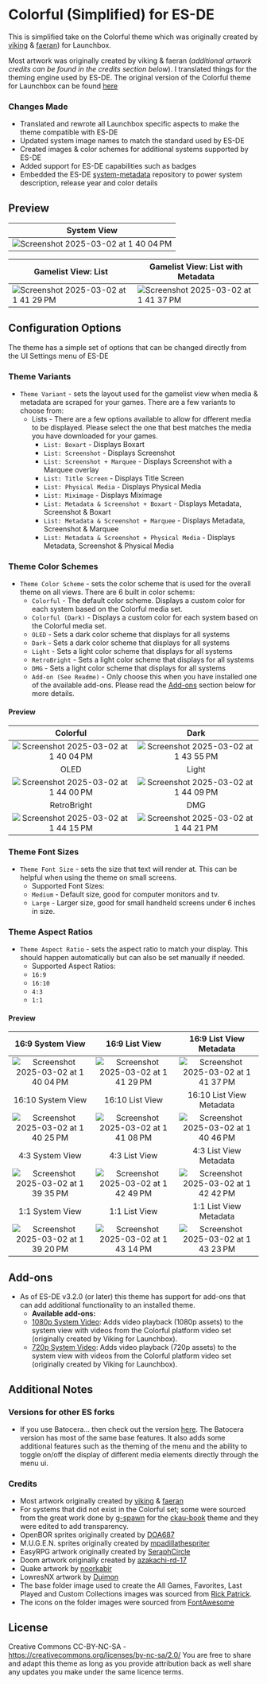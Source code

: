# Colorful (Simplified) for ES-DE

This is simplified take on the Colorful theme which was originally created by [viking](https://forums.launchbox-app.com/profile/70421-viking/) & [faeran](https://forums.launchbox-app.com/profile/76940-faeran/)) for Launchbox.

Most artwork was originally created by viking & faeran (_additional artwork credits can be found in the credits section below_). I translated things for the theming engine used by ES-DE. The original version of the Colorful theme for Launchbox can be found [here](https://forums.launchbox-app.com/files/file/2081-colorful-bigbox-theme)

### Changes Made

- Translated and rewrote all Launchbox specific aspects to make the theme compatible with ES-DE
- Updated system image names to match the standard used by ES-DE
- Created images & color schemes for additional systems supported by ES-DE
- Added support for ES-DE capabilities such as badges
- Embedded the ES-DE [system-metadata](https://gitlab.com/es-de/themes/system-metadata) repository to power system description, release year and color details

## **Preview**

| System View |
|----|
| ![Screenshot 2025-03-02 at 1 40 04 PM](https://github.com/user-attachments/assets/9d1d32e0-77e2-4088-83ac-d73d64d675cc) |

| Gamelist View: List | Gamelist View: List with Metadata |
|----|----|
| ![Screenshot 2025-03-02 at 1 41 29 PM](https://github.com/user-attachments/assets/09cda077-22e4-4dc8-af38-dc289f82698f) | ![Screenshot 2025-03-02 at 1 41 37 PM](https://github.com/user-attachments/assets/1ff787bc-b5a3-4853-9bf7-780ecd57b912) |

## **Configuration Options**

The theme has a simple set of options that can be changed directly from the UI Settings menu of ES-DE 

### **Theme Variants**

- `Theme Variant` - sets the layout used for the gamelist view when media & metadata are scraped for your games.  There are a few variants to choose from:
   - Lists - There are a few options available to allow for dfferent media to be displayed. Please select the one that best matches the media you have downloaded for your games.
      - `List: Boxart` - Displays Boxart
      - `List: Screenshot` - Displays Screenshot
      - `List: Screenshot + Marquee` - Displays Screenshot with a Marquee overlay
      - `List: Title Screen` - Displays Title Screen
      - `List: Physical Media` - Displays Physical Media
      - `List: Miximage` - Displays Miximage
      - `List: Metadata & Screenshot + Boxart` - Displays Metadata, Screenshot & Boxart
      - `List: Metadata & Screenshot + Marquee` - Displays Metadata, Screenshot & Marquee
      - `List: Metadata & Screenshot + Physical Media` - Displays Metadata, Screenshot & Physical Media

### **Theme Color Schemes**

- `Theme Color Scheme` - sets the color scheme that is used for the overall theme on all views.  There are 6 built in color schems:
   - `Colorful` - The default color scheme.  Displays a custom color for each system based on the Colorful media set.
   - `Colorful (Dark)` - Displays a custom color for each system based on the Colorful media set.
   - `OLED` - Sets a dark color scheme that displays for all systems
   - `Dark` - Sets a dark color scheme that displays for all systems
   - `Light` - Sets a light color scheme that displays for all systems
   - `RetroBright` - Sets a light color scheme that displays for all systems
   - `DMG` - Sets a light color scheme that displays for all systems
   - `Add-on (See Readme)` - Only choose this when you have installed one of the available add-ons.  Please read the [Add-ons](#add-ons) section below for more details.

#### Preview

| Colorful | Dark |
|:---:|:---:|
| ![Screenshot 2025-03-02 at 1 40 04 PM](https://github.com/user-attachments/assets/9d1d32e0-77e2-4088-83ac-d73d64d675cc) | ![Screenshot 2025-03-02 at 1 43 55 PM](https://github.com/user-attachments/assets/45aed9f3-c7ca-4890-9ba8-60326a1ec29c) | 
| OLED | Light |
| ![Screenshot 2025-03-02 at 1 44 00 PM](https://github.com/user-attachments/assets/152e74a2-ca45-4285-ad70-5c4ec532765f) | ![Screenshot 2025-03-02 at 1 44 09 PM](https://github.com/user-attachments/assets/66d509b2-a20f-4a33-859f-c70c600a2451) |
| RetroBright | DMG |
| ![Screenshot 2025-03-02 at 1 44 15 PM](https://github.com/user-attachments/assets/a6a0cb12-5e02-4ddb-8227-7e907d634b43) | ![Screenshot 2025-03-02 at 1 44 21 PM](https://github.com/user-attachments/assets/6304c994-e69d-4450-a5e5-2acab764ebcc)

### **Theme Font Sizes**

- `Theme Font Size` - sets the size that text will render at. This can be helpful when using the theme on small screens.
   - Supported Font Sizes:
   - `Medium` - Default size, good for computer monitors and tv.
   - `Large` - Larger size, good for small handheld screens under 6 inches in size.

### **Theme Aspect Ratios**

- `Theme Aspect Ratio` - sets the aspect ratio to match your display. This should happen automatically but can also be set manually if needed.
   - Supported Aspect Ratios:
   - `16:9`
   - `16:10`
   - `4:3`
   - `1:1`

#### Preview

| 16:9 System View | 16:9 List View | 16:9 List View Metadata |
|:---:|:---:|:---:|
| ![Screenshot 2025-03-02 at 1 40 04 PM](https://github.com/user-attachments/assets/9d1d32e0-77e2-4088-83ac-d73d64d675cc) | ![Screenshot 2025-03-02 at 1 41 29 PM](https://github.com/user-attachments/assets/09cda077-22e4-4dc8-af38-dc289f82698f) | ![Screenshot 2025-03-02 at 1 41 37 PM](https://github.com/user-attachments/assets/1ff787bc-b5a3-4853-9bf7-780ecd57b912) |
| 16:10 System View | 16:10 List View | 16:10 List View Metadata |
| ![Screenshot 2025-03-02 at 1 40 25 PM](https://github.com/user-attachments/assets/081ed1ff-0b1a-4344-9537-b620d709449f) | ![Screenshot 2025-03-02 at 1 41 08 PM](https://github.com/user-attachments/assets/5e245bc1-155e-4af8-b67b-831b231f3bc3) | ![Screenshot 2025-03-02 at 1 40 46 PM](https://github.com/user-attachments/assets/8ebe552b-f440-4da5-ae88-71c5b1d8943a) |
| 4:3 System View | 4:3 List View | 4:3 List View Metadata |
| ![Screenshot 2025-03-02 at 1 39 35 PM](https://github.com/user-attachments/assets/05a4b0d0-38e7-4313-a7c4-95f47b571ec5) | ![Screenshot 2025-03-02 at 1 42 49 PM](https://github.com/user-attachments/assets/7fc73c98-93c4-42fb-a8f9-34be43289ce5) | ![Screenshot 2025-03-02 at 1 42 42 PM](https://github.com/user-attachments/assets/7b416c1a-f032-48c4-84b4-1702381f384a) |
| 1:1 System View | 1:1 List View | 1:1 List View Metadata |
| ![Screenshot 2025-03-02 at 1 39 20 PM](https://github.com/user-attachments/assets/a6e97994-4971-4918-9de1-e128c063820e) | ![Screenshot 2025-03-02 at 1 43 14 PM](https://github.com/user-attachments/assets/3778fd37-13ce-4260-bc16-96fda524fac7) | ![Screenshot 2025-03-02 at 1 43 23 PM](https://github.com/user-attachments/assets/1d03df1c-0d6d-4336-90a1-07803c0a40e5) |

## Add-ons
- As of ES-DE v3.2.0 (or later) this theme has support for add-ons that can add additional functionality to an installed theme.
   - **Available add-ons:**
   - [1080p System Video](https://github.com/anthonycaccese/colorful-simplified-es-de-addon_1080p-system-video/releases/latest): Adds video playback (1080p assets) to the system view with videos from the Colorful platform video set (originally created by Viking for Launchbox).
   - [720p System Video](https://github.com/anthonycaccese/colorful-simplified-es-de-addon_720p-system-video/releases/latest): Adds video playback (720p assets) to the system view with videos from the Colorful platform video set (originally created by Viking for Launchbox).

## Additional Notes

### Versions for other ES forks
- If you use Batocera... then check out the version [here](https://github.com/anthonycaccese/colorful-simplified-es).  The Batocera version has most of the same base features.  It also adds some additional features such as the theming of the menu and the ability to toggle on/off the display of different media elements directly through the menu ui.

### Credits

- Most artwork originally created by [viking](https://forums.launchbox-app.com/profile/70421-viking/) & [faeran](https://forums.launchbox-app.com/files/file/2081-colorful-bigbox-theme)
- For systems that did not exist in the Colorful set; some were sourced from the great work done by [g-spawn](https://github.com/g-spawnPL) for the [ckau-book](https://github.com/CkauNui/ckau-book/tree/master) theme and they were edited to add transparency.
- OpenBOR sprites originally created by [DOA687](https://www.deviantart.com/doa687)
- M.U.G.E.N. sprites originally created by [mpadillathespriter](https://www.deviantart.com/mpadillathespriter)
- EasyRPG artwork originally created by [SeraphCircle](https://twitter.com/SeraphCircle)
- Doom artwork originally created by [azakachi-rd-17](https://www.deviantart.com/azakachi-rd-17)
- Quake artwork by [noorkabir](https://imgbin.com/png/TpRDSTtK/quake-champions-quake-iii-arena-quake-4-video-game-2017-dreamhack-winter-png)
- LowresNX artwork by [Duimon](https://forums.libretro.com/t/duimon-hsm-mega-bezel-graphics-and-presets-feedback-and-updates/28146/1049)
- The base folder image used to create the All Games, Favorites, Last Played and Custom Collections images was sourced from [Rick Patrick](https://www.softicons.com/designers/rick-patrick).
- The icons on the folder images were sourced from [FontAwesome](https://fontawesome.com/search?o=r&m=free)

## **License**

Creative Commons CC-BY-NC-SA - https://creativecommons.org/licenses/by-nc-sa/2.0/
You are free to share and adapt this theme as long as you provide attribution back as well share any updates you make under the same licence terms.
